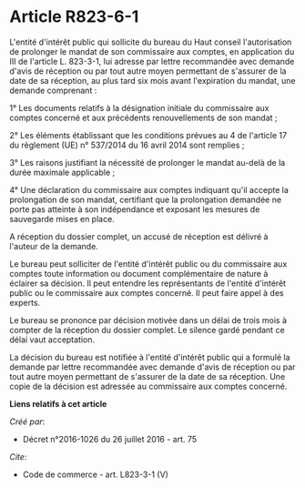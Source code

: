 # Article R823-6-1

L'entité d'intérêt public qui sollicite du bureau du Haut conseil l'autorisation de prolonger le mandat de son commissaire
aux comptes, en application du III de l'article L. 823-3-1, lui adresse par lettre recommandée avec demande d'avis de
réception ou par tout autre moyen permettant de s'assurer de la date de sa réception, au plus tard six mois avant
l'expiration du mandat, une demande comprenant : 

1° Les documents relatifs à la désignation initiale du commissaire aux comptes concerné et aux précédents renouvellements de
son mandat ; 

2° Les éléments établissant que les conditions prévues au 4 de l'article 17 du règlement (UE) n° 537/2014 du 16 avril 2014
sont remplies ; 

3° Les raisons justifiant la nécessité de prolonger le mandat au-delà de la durée maximale applicable ; 

4° Une déclaration du commissaire aux comptes indiquant qu'il accepte la prolongation de son mandat, certifiant que la
prolongation demandée ne porte pas atteinte à son indépendance et exposant les mesures de sauvegarde mises en place. 

A réception du dossier complet, un accusé de réception est délivré à l'auteur de la demande. 

Le bureau peut solliciter de l'entité d'intérêt public ou du commissaire aux comptes toute information ou document
complémentaire de nature à éclairer sa décision. Il peut entendre les représentants de l'entité d'intérêt public ou le
commissaire aux comptes concerné. Il peut faire appel à des experts. 

Le bureau se prononce par décision motivée dans un délai de trois mois à compter de la réception du dossier complet. Le
silence gardé pendant ce délai vaut acceptation. 

La décision du bureau est notifiée à l'entité d'intérêt public qui a formulé la demande par lettre recommandée avec demande
d'avis de réception ou par tout autre moyen permettant de s'assurer de la date de sa réception. Une copie de la décision est
adressée au commissaire aux comptes concerné.

**Liens relatifs à cet article**

_Créé par_:

  - Décret n°2016-1026 du 26 juillet 2016 - art. 75

_Cite_:

  - Code de commerce - art. L823-3-1 (V)
